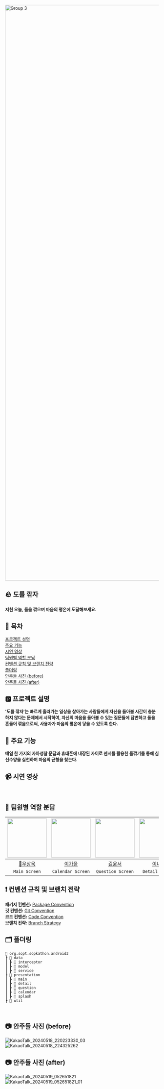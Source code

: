 <img width="1879" alt="Group 3" src="https://github.com/34th-SOPKATHON-ANDROID-TEAM3/Android/assets/109855280/d9271f82-b25a-4fda-a151-b09899254528"> </br>


## 🪨 도를 깎자
**지친 오늘, 돌을 깎으며 마음의 평온에 도달해보세요.** </br> 

## 🔢 목차
[프로젝트 설명](#프로젝트-설명) </br>
[주요 기능](#주요-기능)</br>
[시연 영상](#시연-영상) </br>
[팀원별 역할 분담](#팀원별-역할-분담) </br>
[컨벤션 규칙 및 브랜치 전략](#컨벤션-규칙-및-브랜치-전략) </br>
[폴더링](#폴더링) </br>
[안주들 사진 (before)](#안주들-사진-(before)) </br>
[안주들 사진 (after)](#안주들-사진-(after)) </br>


## 🅿️ 프로젝트 설명 
**'도를 깎자'는 빠르게 흘러가는 일상을 살아가는 사람들에게 자신을 돌아볼 시간이 충분하지 않다는 문제에서 시작하여, 자신의 마음을 돌아볼 수 있는 질문들에 답변하고 돌을 흔들어 깎음으로써, 사용자가 마음의 평온에 닿을 수 있도록 한다.** </br>

## 📍 주요 기능 
**매일 한 가지의 자아성찰 문답과 휴대폰에 내장된 자이로 센서를 활용한 돌깎기를 통해 심신수양을 실천하며 마음의 균형을 찾는다.** </br>

## 📹 시연 영상
</br>

## 👤 팀원별 역할 분담
|<img src="https://avatars.githubusercontent.com/u/113014331?v=4" width="128" />|<img src="https://avatars.githubusercontent.com/u/91470334?v=4" width="128" />|<img src="https://avatars.githubusercontent.com/u/131870144?v=4" width="128" />|<img src="https://avatars.githubusercontent.com/u/109855280?v=4" width="128" />| 
|:---------:|:---------:|:---------:|:---------:|
|[👑우상욱](https://github.com/Sangwook123)|[이가을](https://github.com/gaeulzzang)|[김윤서](https://github.com/yskim6772)|[이나경](https://github.com/nagaeng)|
| `Main Screen` | `Calendar Screen` | `Question Screen` | `Detail Screen`|

## ❗ 컨벤션 규칙 및 브랜치 전략
**패키지 컨벤션:**  [Package Convention](https://www.notion.so/Package-Convention-e0f0046ceedb4398ba48dfcc762cd0f6) </br>
**깃 컨벤션:**  [Git Convention](https://www.notion.so/Git-Convention-e0baf9c0f46c478e95b8e7533ea5516f) </br>
**코드 컨벤션:**  [Code Convention](https://www.notion.so/Code-Convention-da3e51ab041f4ff9aa30f790117347d1) </br>
**브랜치 전략:**  [Branch Strategy](https://www.notion.so/Branch-Strategy-294c42ae7da9436c911aa9f66c043911) </br>

## 🗂️ 폴더링
```
📂 org.sopt.sopkathon.android3
┣ 📂 data
┃ ┣ 📂 interceptor
┃ ┣ 📂 model
┃ ┣ 📂 service
┣ 📂 presentation
┃ ┣ 📂 main
┃ ┣ 📂 detail
┃ ┣ 📂 question
┃ ┣ 📂 calendar
┃ ┣ 📂 splash
┣ 📂 util
```
</br>

## 📷 안주들 사진 (before)

![KakaoTalk_20240518_220223330_03](https://github.com/34th-SOPKATHON-ANDROID-TEAM3/Android/assets/109855280/cf9b91c5-8794-49ca-9355-72b60e95203d) </br>
![KakaoTalk_20240518_224325262](https://github.com/34th-SOPKATHON-ANDROID-TEAM3/Android/assets/109855280/a4879465-c711-40c6-be0b-2d7797569807) </br>

## 📷 안주들 사진 (after)

![KakaoTalk_20240519_052651821](https://github.com/34th-SOPKATHON-ANDROID-TEAM3/Android/assets/109855280/d6335ebd-a1e5-413b-a906-b9f5d022eec1) </br>
![KakaoTalk_20240519_052651821_01](https://github.com/34th-SOPKATHON-ANDROID-TEAM3/Android/assets/109855280/6499e551-f1d1-4c6a-b925-52715a295512)




